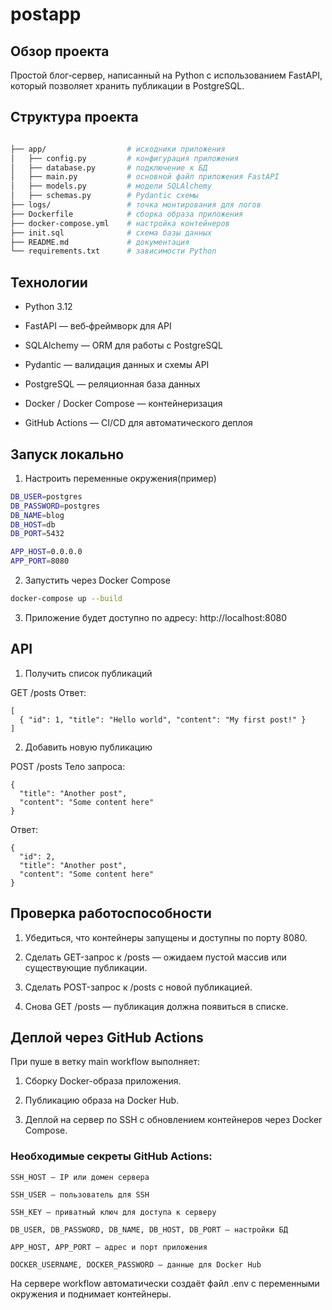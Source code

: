 # postapp

## Обзор проекта

Простой блог‑сервер, написанный на Python с использованием FastAPI, который позволяет хранить публикации в PostgreSQL.

## Структура проекта

```bash

├── app/                  # исходники приложения
│   ├── config.py         # конфигурация приложения
│   ├── database.py       # подключение к БД
│   ├── main.py           # основной файл приложения FastAPI
│   ├── models.py         # модели SQLAlchemy
│   ├── schemas.py        # Pydantic схемы
├── logs/                 # точка монтирования для логов
├── Dockerfile            # сборка образа приложения
├── docker-compose.yml    # настройка контейнеров
├── init.sql              # схема базы данных
├── README.md             # документация
└── requirements.txt      # зависимости Python
```

## Технологии

- Python 3.12

- FastAPI — веб‑фреймворк для API

- SQLAlchemy — ORM для работы с PostgreSQL

- Pydantic — валидация данных и схемы API

- PostgreSQL — реляционная база данных

- Docker / Docker Compose — контейнеризация

- GitHub Actions — CI/CD для автоматического деплоя

## Запуск локально
1. Настроить переменные окружения(пример)
```bash
DB_USER=postgres
DB_PASSWORD=postgres
DB_NAME=blog
DB_HOST=db
DB_PORT=5432

APP_HOST=0.0.0.0
APP_PORT=8080
```

2. Запустить через Docker Compose
```bash
docker-compose up --build
```

3. Приложение будет доступно по адресу: http://localhost:8080

## API
1. Получить список публикаций
 
GET /posts
Ответ:
```
[
  { "id": 1, "title": "Hello world", "content": "My first post!" }
]
```
2. Добавить новую публикацию

POST /posts
Тело запроса:
```
{
  "title": "Another post",
  "content": "Some content here"
}
```
Ответ:
```
{
  "id": 2,
  "title": "Another post",
  "content": "Some content here"
}
```

## Проверка работоспособности

1. Убедиться, что контейнеры запущены и доступны по порту 8080. 

2. Сделать GET-запрос к /posts — ожидаем пустой массив или существующие публикации.

3. Сделать POST-запрос к /posts с новой публикацией.

4. Снова GET /posts — публикация должна появиться в списке.

## Деплой через GitHub Actions
При пуше в ветку main workflow выполняет:

1. Сборку Docker-образа приложения.

2. Публикацию образа на Docker Hub.

3. Деплой на сервер по SSH с обновлением контейнеров через Docker Compose.

### Необходимые секреты GitHub Actions:
```
SSH_HOST — IP или домен сервера

SSH_USER — пользователь для SSH

SSH_KEY — приватный ключ для доступа к серверу

DB_USER, DB_PASSWORD, DB_NAME, DB_HOST, DB_PORT — настройки БД

APP_HOST, APP_PORT — адрес и порт приложения

DOCKER_USERNAME, DOCKER_PASSWORD — данные для Docker Hub
```

На сервере workflow автоматически создаёт файл .env с переменными окружения и поднимает контейнеры.

